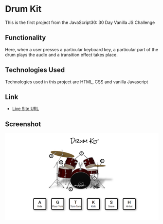 # Drum Kit

This is the first project from the JavaScript30: 30 Day Vanilla JS Challenge

## Functionality

Here, when a user presses a particular keyboard key, a particular part of the drum plays the audio and a transition effect takes place.

## Technologies Used

Technologies used in this project are HTML, CSS and vanilla Javascript

## Link

- [Live Site URL](https://drum-kit-javascript30.netlify.app/)

## Screenshot

![](./assets/images/screenshot.PNG)

